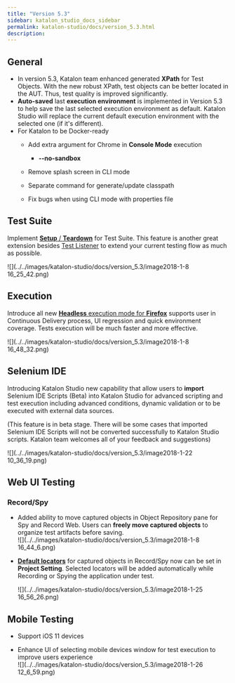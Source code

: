 ```yaml
---
title: "Version 5.3" 
sidebar: katalon_studio_docs_sidebar
permalink: katalon-studio/docs/version_5.3.html 
description: 
---
```

General
-------

*   In version 5.3, Katalon team enhanced generated **XPath** for Test Objects. With the new robust XPath, test objects can be better located in the AUT. Thus, test quality is improved significantly. 
*   **Auto-saved** last **execution environment** is implemented in Version 5.3 to help save the last selected execution environment as default. Katalon Studio will replace the current default execution environment with the selected one (if it's different).
*   For Katalon to be Docker-ready  
    *   Add extra argument for Chrome in **Console Mode** execution
        *   **--no-sandbox**
    *   Remove splash screen in CLI mode
        
    *   Separate command for generate/update classpath
    *   Fix bugs when using CLI mode with properties file

Test Suite
----------

Implement [**Setup** / **Teardown**](https://docs.katalon.com/pages/viewpage.action?pageId=12419091) for Test Suite. This feature is another great extension besides [Test Listener](https://docs.katalon.com/pages/viewpage.action?pageId=5126383) to extend your current testing flow as much as possible.

![](../../images/katalon-studio/docs/version_5.3/image2018-1-8 16_25_42.png)

Execution
---------

Introduce all new [**Headless** execution mode for **Firefox**](https://www.katalon.com/resources-center/tutorials/headless-browsers-execution/)  supports user in Continuous Delivery process, UI regression and quick environment coverage. Tests execution will be much faster and more effective.

![](../../images/katalon-studio/docs/version_5.3/image2018-1-8 16_48_32.png)

Selenium IDE
------------

Introducing Katalon Studio new capability that allow users to **import** Selenium IDE Scripts (Beta) into Katalon Studio for advanced scripting and test execution including advanced conditions, dynamic validation or to be executed with external data sources. 

(This feature is in beta stage. There will be some cases that imported Selenium IDE Scripts will not be converted successfully to Katalon Studio scripts. Katalon team welcomes all of your feedback and suggestions)

![](../../images/katalon-studio/docs/version_5.3/image2018-1-22 10_36_19.png)

Web UI Testing
--------------

### Record/Spy

*   Added ability to move captured objects in Object Repository pane for Spy and Record Web. Users can **freely move captured objects** to organize test artifacts before saving.   
    ![](../../images/katalon-studio/docs/version_5.3/image2018-1-8 16_44_6.png)  
      
    
*   **[Default locators](https://docs.katalon.com/x/MwDR)** for captured objects in Record/Spy now can be set in **Project Setting**. Selected locators will be added automatically while Recording or Spying the application under test.  
      
    ![](../../images/katalon-studio/docs/version_5.3/image2018-1-25 16_56_26.png)

Mobile Testing
--------------

*   Support iOS 11 devices  
      
    
*   Enhance UI of selecting mobile devices window for test execution to improve users experience  
    ![](../../images/katalon-studio/docs/version_5.3/image2018-1-26 12_6_59.png)